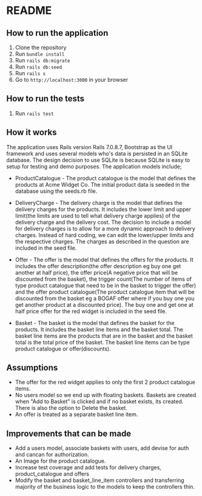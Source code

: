 # README


## How to run the application

1. Clone the repository
2. Run `bundle install`
3. Run `rails db:migrate`
4. Run `rails db:seed`
5. Run `rails s`
6. Go to `http://localhost:3000` in your browser

## How to run the tests

1. Run `rails test`





## How it works

 The application uses Rails version Rails 7.0.8.7, Bootstrap as the UI framework and uses several models who's data is persisted in an SQLite database. The design decision to use SQLite is because SQLite is easy to setup for testing and demo purposes. The application models include;

  - ProductCatalogue - The product catalogue is the model that defines the products at Acme Widget Co. The initial product data is seeded in the database using the seeds.rb file.

  - DeliveryCharge - The delivery charge is the model that defines the delivery charges for the products. It includes the lower limit and upper limit(the limits are used to tell what delivery charge applies) of the delivery charge and the delivery cost. The decision to include a model for delivery charges is to allow for a more dynamic approach to delivery charges. Instead of hard coding, we can edit the lower/upper limits and the respective charges. The charges as described in the question are included in the seed file.

  - Offer - The offer is the model that defines the offers for the products. It includes the offer description(the offer description eg buy one get another at half price), the offer price(A negative price that will be discounted from the basket), the trigger count(The number of items of type product catalogue that need to be in the basket to trigger the offer) and the offer product catalogue(The product catalogue item that will be discounted from the basket eg a BOGAF offer where if you buy one you get another product at a discounted price). The buy one and get one at half price offer for the red widget is included in the seed file.
 
  - Basket - The basket is the model that defines the basket for the products. It includes the basket line items and the basket total. The basket line items are the products that are in the basket and the basket total is the total price of the basket. The basket line items can be type product catalogue or offer(discounts).



## Assumptions

 - The offer for the red widget applies to only the first 2 product catalogue items.
 - No users model so we end up with floating baskets. Baskets are created when "Add to Basket" is clicked and if no basket exists, its created. There is also the option to Delete the basket.
 - An offer is treated as a separate basket line item.

 ## Improvements that can be made

 - Add a users model, associate baskets with users, add devise for auth and cancan for authorization.
 - An Image for the product catalogue.
 - Increase test coverage and add tests for delivery charges, product_catalogue and offers
 - Modify the basket and basket_line_item controllers and transferring majority of the business logic to the models to keep the controllers thin.
